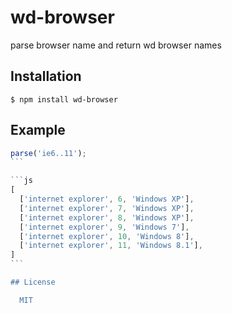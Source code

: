 
# wd-browser

  parse browser name and return wd browser names

## Installation

    $ npm install wd-browser

## Example

````js
parse('ie6..11');
```

```js
[
  ['internet explorer', 6, 'Windows XP'],
  ['internet explorer', 7, 'Windows XP'],
  ['internet explorer', 8, 'Windows XP'],
  ['internet explorer', 9, 'Windows 7'],
  ['internet explorer', 10, 'Windows 8'],
  ['internet explorer', 11, 'Windows 8.1'],
]
```

## License

  MIT
